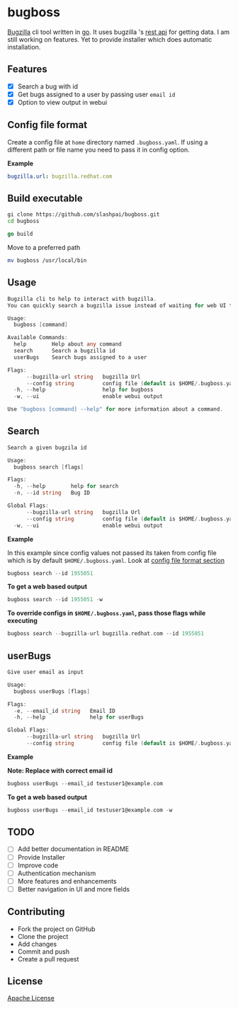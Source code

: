 # bugboss

[Bugzilla](https://www.bugzilla.org/) cli tool written in [go](https://golang.org/). It uses bugzilla
's [rest api](https://wiki.mozilla.org/Bugzilla:REST_API) for getting data. I am still working on features. Yet to provide installer which does automatic installation.

## Features

- [x] Search a bug with id
- [x] Get bugs assigned to a user by passing user `email id`
- [x] Option to view output in webui

## Config file format

Create a config file at `home` directory named `.bugboss.yaml`. If using a different path or file name you need to pass it in config option.

**Example**

```yaml
bugzilla.url: bugzilla.redhat.com
```


## Build executable

```bash
gi clone https://github.com/slashpai/bugboss.git
cd bugboss
```

```go
go build
```

Move to a preferred path

```bash
mv bugboss /usr/local/bin
```

## Usage

```go
Bugzilla cli to help to interact with bugzilla.
You can quickly search a bugzilla issue instead of waiting for web UI to load

Usage:
  bugboss [command]

Available Commands:
  help        Help about any command
  search      Search a bugzilla id
  userBugs    Search bugs assigned to a user

Flags:
      --bugzilla-url string   bugzilla Url
      --config string         config file (default is $HOME/.bugboss.yaml)
  -h, --help                  help for bugboss
  -w, --ui                    enable webui output

Use "bugboss [command] --help" for more information about a command.
```

## Search

```go
Search a given bugzila id

Usage:
  bugboss search [flags]

Flags:
  -h, --help        help for search
  -n, --id string   Bug ID

Global Flags:
      --bugzilla-url string   bugzilla Url
      --config string         config file (default is $HOME/.bugboss.yaml)
  -w, --ui                    enable webui output
```

**Example**

In this example since config values not passed its taken from config file which is by default `$HOME/.bugboss.yaml`. Look at [config file format section](#config-file-format)

```go
bugboss search --id 1955051                                                                               
```

**To get a web based output**

```go
bugboss search --id 1955051 -w
```

**To override configs in `$HOME/.bugboss.yaml`, pass those flags while executing**

```go
bugboss search --bugzilla-url bugzilla.redhat.com --id 1955051
```

## userBugs

```go
Give user email as input

Usage:
  bugboss userBugs [flags]

Flags:
  -e, --email_id string   Email ID
  -h, --help              help for userBugs

Global Flags:
      --bugzilla-url string   bugzilla Url
      --config string         config file (default is $HOME/.bugboss.yaml)
```

**Example**

**Note: Replace with correct email id**

```go
bugboss userBugs --email_id testuser1@example.com
```

**To get a web based output**

```go
bugboss userBugs --email_id testuser1@example.com -w
```

## TODO

- [ ] Add better documentation in README
- [ ] Provide Installer
- [ ] Improve code
- [ ] Authentication mechanism
- [ ] More features and enhancements
- [ ] Better navigation in UI and more fields

## Contributing

- Fork the project on GitHub
- Clone the project
- Add changes
- Commit and push
- Create a pull request

## License

[Apache License](LICENSE)
